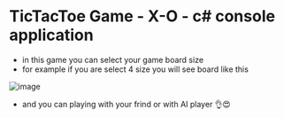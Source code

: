 # TicTacToe Game - X-O - c# console application
- in this game you can select your game board size
- for example if you are select 4 size you will see board like this

![image](https://user-images.githubusercontent.com/52546762/171277704-169a2321-e33d-47a8-8f90-26f66ecb9e90.png)

- and you can playing with your frind or with AI player 👌😍
